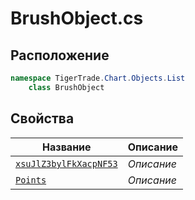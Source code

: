 
# BrushObject.cs
## Расположение
```csharp
namespace TigerTrade.Chart.Objects.List  
    class BrushObject
```

## Свойства
| Название | Описание |
| --- | --- |
| [`xsuJlZ3bylFkXacpNF53`](./Свойства/xsuJlZ3bylFkXacpNF53.md) | *Описание* |
| [`Points`](./Свойства/Points.md) | *Описание* |
